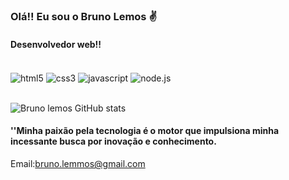 
### Olá!! Eu sou o Bruno Lemos ✌️
#### Desenvolvedor web!!

<div style="display:inline_block"><br/>
<img align="center" alt= "html5" src= "https://img.shields.io/badge/HTML5-E34F26?style=for-the-badge&logo=html5&logoColor=white "/>
<img align="center" alt= "css3" src="https://img.shields.io/badge/CSS3-1572B6?style=for-the-badge&logo=css3&logoColor=white"/>
<img align="center" alt= "javascript" src= "https://img.shields.io/badge/JavaScript-323330?style=for-the-badge&logo=javascript&logoColor=F7DF1E"/>
<img align="center" alt= "node.js" src= "https://img.shields.io/badge/Node.js-43853D?style=for-the-badge&logo=node.js&logoColor=white">

</div></br>

![Bruno lemos GitHub stats](https://github-readme-stats.vercel.app/api?username=Brunolemmosdev&show_icons=true&theme=dracula)

#### ''Minha paixão pela tecnologia é o motor que impulsiona minha incessante busca por inovação e conhecimento.
Email:bruno.lemmos@gmail.com
